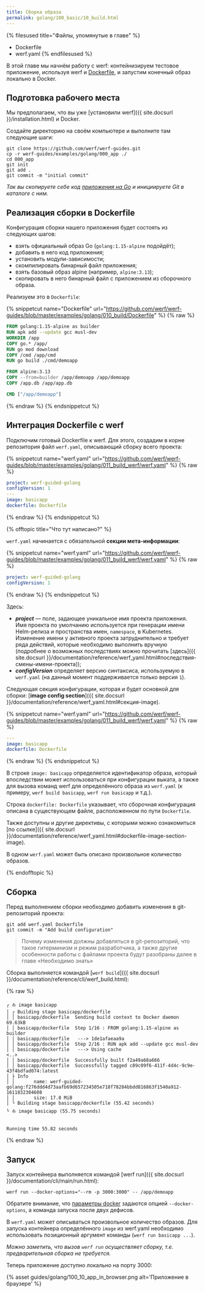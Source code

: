 ```yaml
---
title: Сборка образа
permalink: golang/100_basic/10_build.html
---
```


{% filesused title="Файлы, упомянутые в главе" %}
- Dockerfile
- werf.yaml
{% endfilesused %}

В этой главе мы начнём работу с werf: контейнизируем тестовое приложение, используя werf и [Dockerfile](https://docs.docker.com/engine/reference/builder/), и запустим конечный образ локально в Docker.

## Подготовка рабочего места

Мы предполагаем, что вы уже [установили werf]({{ site.docsurl }}/installation.html) и Docker.

Создайте директорию на своём компьютере и выполните там следующие шаги:

```shell
git clone https://github.com/werf/werf-guides.git
cp -r werf-guides/examples/golang/000_app ./
cd 000_app 
git init
git add .
git commit -m "initial commit"
```

_Так вы скопируете себе код [приложения на Go](https://github.com/werf/werf-guides/tree/master/examples/golang/000_app) и инициируете Git в каталоге с ним._

## Реализация сборки в Dockerfile

Конфигурация сборки нашего приложения будет состоять из следующих шагов:

- взять официальный образ Go (`golang:1.15-alpine` подойдёт);
- добавить в него код приложения;
- установить модули-зависимости;
- скомпилировать бинарный файл приложения;
- взять базовый образ alpine (например, `alpine:3.13`);
- скопировать в него бинарный файл с приложением из сборочного образа.

Реализуем это в `Dockerfile`:

{% snippetcut name="Dockerfile" url="https://github.com/werf/werf-guides/blob/master/examples/golang/010_build/Dockerfile" %}
{% raw %}
```Dockerfile
FROM golang:1.15-alpine as builder
RUN apk add --update gcc musl-dev
WORKDIR /app
COPY go.* /app/
RUN go mod download
COPY /cmd /app/cmd
RUN go build ./cmd/demoapp

FROM alpine:3.13
COPY --from=builder /app/demoapp /app/demoapp
COPY /app.db /app/app.db

CMD ["/app/demoapp"]
```
{% endraw %}
{% endsnippetcut %}

## Интеграция Dockerfile с werf

Подключим готовый Dockerfile к werf. Для этого, создадим в корне репозитория файл `werf.yaml`, описывающий сборку всего проекта:

{% snippetcut name="werf.yaml" url="https://github.com/werf/werf-guides/blob/master/examples/golang/011_build_werf/werf.yaml" %}
{% raw %}
```yaml
project: werf-guided-golang
configVersion: 1
---
image: basicapp
dockerfile: Dockerfile
```
{% endraw %}
{% endsnippetcut %}

{% offtopic title="Что тут написано?" %}

`werf.yaml` начинается с обязательной **секции мета-информации**:

{% snippetcut name="werf.yaml" url="https://github.com/werf/werf-guides/blob/master/examples/golang/011_build_werf/werf.yaml" %}
{% raw %}
```yaml
project: werf-guided-golang
configVersion: 1
```
{% endraw %}
{% endsnippetcut %}

Здесь:
- **_project_** — поле, задающее уникальное имя проекта приложения. Имя проекта по умолчанию используется при генерации имени Helm-релиза и пространства имен, `namespace`, в Kubernetes. Изменение имени у активного проекта затруднительно и требует ряда действий, которые необходимо выполнить вручную (подробнее о возможных последствиях можно прочитать [здесь]({{ site.docsurl }}/documentation/reference/werf_yaml.html#последствия-смены-имени-проекта));
- **_configVersion_** определяет версию синтаксиса, используемую в `werf.yaml` (на данный момент поддерживается только версия `1`).

Следующая секция конфигурации, которая и будет основной для сборки: [**image config section**]({{ site.docsurl }}/documentation/reference/werf_yaml.html#секция-image).

{% snippetcut name="werf.yaml" url="https://github.com/werf/werf-guides/blob/master/examples/golang/011_build_werf/werf.yaml" %}
{% raw %}
```yaml
---
image: basicapp
dockerfile: Dockerfile
```
{% endraw %}
{% endsnippetcut %}

В строке `image: basicapp` определяется идентификатор образа, который впоследствии может использоваться при конфигурации выката, а также для вызова команд werf для определённого образа из `werf.yaml` (к примеру, `werf build basicapp`, `werf run basicapp` и т.д.). 

Строка `dockerfile: Dockerfile` указывает, что сборочная конфигурация описана в существующем файле, расположенном по пути `Dockerfile`. 

Также доступны и другие директивы, с которыми можно ознакомиться [по ссылке]({{ site.docsurl }}/documentation/reference/werf_yaml.html#dockerfile-image-section-image).

В одном `werf.yaml` может быть описано произвольное количество образов.

{% endofftopic %}

## Сборка

Перед выполнением сборки необходимо добавить изменения в git-репозиторий проекта:

```shell
git add werf.yaml Dockerfile
git commit -m "Add build configuration"
```

> Почему изменения должны добавляться в git-репозиторий, что такое гитерминизм и режим разработчика, а также другие особенности работы с файлами проекта будут разобраны далее в главе «Необходимо знать»

Сборка выполняется командой [`werf build`]({{ site.docsurl }}/documentation/reference/cli/werf_build.html):

{% raw %}
```shell
┌ ⛵ image basicapp
│ ┌ Building stage basicapp/dockerfile
│ │ basicapp/dockerfile  Sending build context to Docker daemon  69.63kB
│ │ basicapp/dockerfile  Step 1/16 : FROM golang:1.15-alpine as builder
│ │ basicapp/dockerfile   ---> 1de1afaeaa9a
│ │ basicapp/dockerfile  Step 2/16 : RUN apk add --update gcc musl-dev
│ │ basicapp/dockerfile   ---> Using cache
<..>
│ │ basicapp/dockerfile  Successfully built f2a49a68a666
│ │ basicapp/dockerfile  Successfully tagged c89c09f6-411f-4d4c-9c9e-43f4bdfad074:latest
│ ├ Info
│ │       name: werf-guided-golang:f276ddd4d73aafb69d657234505e718f78284bbdd816863f1540a912-1611832304608
│ │       size: 17.8 MiB
│ └ Building stage basicapp/dockerfile (55.42 seconds)
└ ⛵ image basicapp (55.75 seconds)


Running time 55.82 seconds
```
{% endraw %}

## Запуск

Запуск контейнера выполняется командой [werf run]({{ site.docsurl }}/documentation/cli/main/run.html):

```shell
werf run --docker-options="--rm -p 3000:3000" -- /app/demoapp
```

Обратите внимание, что [параметры docker](https://docs.docker.com/engine/reference/run/) задаются опцией `--docker-options`, а команда запуска после двух дефисов.

В `werf.yaml` может описываться произвольное количество образов. Для запуска контейнера определённого `image` из werf.yaml необходимо использовать позиционный аргумент команды (`werf run basicapp ...`).

_Можно заметить, что вызов `werf run` осуществляет сборку, т.е. предварительная сборка не требуется._

Теперь приложение доступно локально на порту 3000:

{% asset guides/golang/100_10_app_in_browser.png alt='Приложение в браузере' %}

